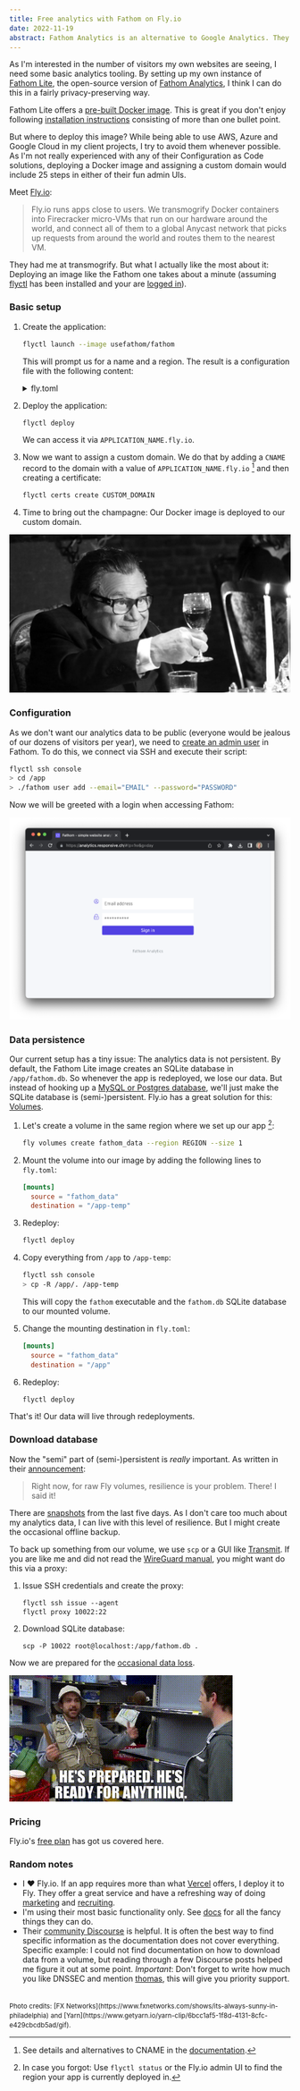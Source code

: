 ```yaml
---
title: Free analytics with Fathom on Fly.io
date: 2022-11-19
abstract: Fathom Analytics is an alternative to Google Analytics. They provide a lite version to deploy on your own server. Mine lives on Fly.io, which is incredibly nice to use.
---
```


As I'm interested in the number of visitors my own websites are seeing, I need some basic analytics tooling. By setting up my own instance of [Fathom Lite](https://github.com/usefathom/fathom), the open-source version of [Fathom Analytics](https://usefathom.com/), I think I can do this in a fairly privacy-preserving way.

Fathom Lite offers a [pre-built Docker image](https://hub.docker.com/r/usefathom/fathom/). This is great if you don't enjoy following [installation instructions](https://github.com/usefathom/fathom/blob/master/docs/Installation%20instructions.md) consisting of more than one bullet point.

But where to deploy this image? While being able to use AWS, Azure and Google Cloud in my client projects, I try to avoid them whenever possible. As I'm not really experienced with any of their Configuration as Code solutions, deploying a Docker image and assigning a custom domain would include 25 steps in either of their fun admin UIs.

Meet [Fly.io](https://fly.io):

> Fly.io runs apps close to users. We transmogrify Docker containers into Firecracker micro-VMs that run on our hardware around the world, and connect all of them to a global Anycast network that picks up requests from around the world and routes them to the nearest VM.

They had me at transmogrify. But what I actually like the most about it: Deploying an image like the Fathom one takes about a minute (assuming [flyctl](https://fly.io/docs/hands-on/install-flyctl/) has been installed and your are [logged in](https://fly.io/docs/getting-started/log-in-to-fly/)).

### Basic setup

1.  Create the application:

    ```sh
    flyctl launch --image usefathom/fathom
    ```

    This will prompt us for a name and a region. The result is a configuration file with the following content:

    <details>
      <summary>fly.toml</summary>
      ```
      app = "APPLICATION_NAME"
      kill_signal = "SIGINT"
      kill_timeout = 5
      processes = []

    [build]
    image = "usefathom/fathom"

    [env]

    [experimental]
    allowed_public_ports = []
    auto_rollback = true

    [[services]]
    http_checks = []
    internal_port = 8080
    processes = ["app"]
    protocol = "tcp"
    script_checks = []
    [services.concurrency]
    hard_limit = 25
    soft_limit = 20
    type = "connections"

          [[services.ports]]
            force_https = true
            handlers = ["http"]
            port = 80

          [[services.ports]]
            handlers = ["tls", "http"]
            port = 443

          [[services.tcp_checks]]
            grace_period = "1s"
            interval = "15s"
            restart_limit = 0
            timeout = "2s"
        ```

      </details>

2.  Deploy the application:

    ```sh
    flyctl deploy
    ```

    We can access it via `APPLICATION_NAME.fly.io`.

3.  Now we want to assign a custom domain. We do that by adding a `CNAME` record to the domain with a value of `APPLICATION_NAME.fly.io` [^1] and then creating a certificate:

    ```sh
    flyctl certs create CUSTOM_DOMAIN
    ```

4.  Time to bring out the champagne: Our Docker image is deployed to our custom domain.

![Frank raising a glass in the 'Always Sunny' episode of 'It's Always Sunny in Philadelphia'](media/success.jpeg)

### Configuration

As we don't want our analytics data to be public (everyone would be jealous of our dozens of visitors per year), we need to [create an admin user](https://github.com/usefathom/fathom/blob/master/docs/Installation%20instructions.md#register-your-admin-user) in Fathom. To do this, we connect via SSH and execute their script:

```sh
flyctl ssh console
> cd /app
> ./fathom user add --email="EMAIL" --password="PASSWORD"
```

Now we will be greeted with a login when accessing Fathom:

![Screenshot of Fathom Lite showing a login prompt](media/login-screen.png)

### Data persistence

Our current setup has a tiny issue: The analytics data is not persistent. By default, the Fathom Lite image creates an SQLite database in `/app/fathom.db`. So whenever the app is redeployed, we lose our data. But instead of hooking up a [MySQL or Postgres database](https://github.com/usefathom/fathom/blob/master/docs/Configuration.md#accepted-values--defaults), we'll just make the SQLite database is (semi-)persistent. Fly.io has a great solution for this: [Volumes](https://fly.io/docs/reference/volumes/).

1. Let's create a volume in the same region where we set up our app [^2]:

   ```sh
   fly volumes create fathom_data --region REGION --size 1
   ```

2. Mount the volume into our image by adding the following lines to `fly.toml`:
   ```toml
   [mounts]
     source = "fathom_data"
     destination = "/app-temp"
   ```
3. Redeploy:

   ```sh
   flyctl deploy
   ```

4. Copy everything from `/app` to `/app-temp`:

   ```bash
   flyctl ssh console
   > cp -R /app/. /app-temp
   ```

   This will copy the `fathom` executable and the `fathom.db` SQLite database to our mounted volume.

5. Change the mounting destination in `fly.toml`:
   ```toml
   [mounts]
     source = "fathom_data"
     destination = "/app"
   ```
6. Redeploy:

   ```sh
   flyctl deploy
   ```

That's it! Our data will live through redeployments.

### Download database

Now the "semi" part of (semi-)persistent is _really_ important. As written in their [announcement](https://fly.io/blog/persistent-storage-and-fast-remote-builds/):

> Right now, for raw Fly volumes, resilience is your problem. There! I said it!

There are [snapshots](https://fly.io/docs/reference/volumes/#snapshots-and-restores) from the last five days. As I don't care too much about my analytics data, I can live with this level of resilience. But I might create the occasional offline backup.

To back up something from our volume, we use `scp` or a GUI like [Transmit](https://panic.com/transmit/). If you are like me and did not read the [WireGuard manual](https://fly.io/docs/reference/private-networking/#private-network-vpn), you might want do this via a proxy:

1. Issue SSH credentials and create the proxy:

   ```
   flyctl ssh issue --agent
   flyctl proxy 10022:22
   ```

2. Download SQLite database:

   ```
   scp -P 10022 root@localhost:/app/fathom.db .
   ```

Now we are prepared for the [occasional data loss](https://community.fly.io/t/cant-load-site-anymore/8639).

![Charlie dressed with what he imagines would be survival gear in episode of 'It's Always Sunny in Philadelphia'](media/prepared.gif)

### Pricing

Fly.io's [free plan](https://fly.io/docs/about/pricing/#free-allowances) has got us covered here.

### Random notes

- I ❤️ Fly.io. If an app requires more than what [Vercel](https://vercel.com) offers, I deploy it to Fly. They offer a great service and have a refreshing way of doing [marketing](https://fly.io/blog/) and [recruiting](https://fly.io/docs/hiring/hiring/).
- I'm using their most basic functionality only. See [docs](https://fly.io/docs/) for all the fancy things they can do.
- Their [community Discourse](https://community.fly.io) is helpful. It is often the best way to find specific information as the documentation does not cover everything. Specific example: I could not find documentation on how to download data from a volume, but reading through a few Discourse posts helped me figure it out at some point. _Important_: Don't forget to write how much you like DNSSEC and mention [thomas](https://community.fly.io/u/thomas/), this will give you priority support.

<br />
<small>
  Photo credits: [FX
  Networks](https://www.fxnetworks.com/shows/its-always-sunny-in-philadelphia) and [Yarn](https://www.getyarn.io/yarn-clip/6bcc1af5-1f8d-4131-8cfc-e429cbcdb5ad/gif).
</small>

[^1]: See details and alternatives to CNAME in the [documentation](https://fly.io/docs/app-guides/custom-domains-with-fly/).
[^2]: In case you forgot: Use `flyctl status` or the Fly.io admin UI to find the region your app is currently deployed in.
